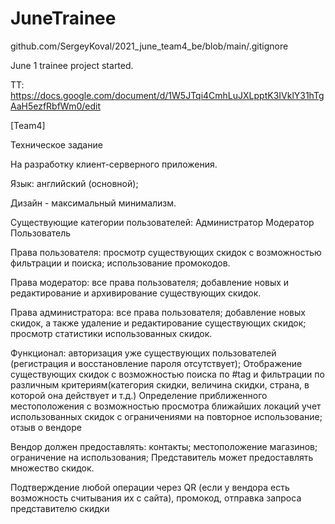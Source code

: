 # JuneTrainee
github.com/SergeyKoval/2021_june_team4_be/blob/main/.gitignore

June 1 trainee project started.

TT:
https://docs.google.com/document/d/1W5JTqi4CmhLuJXLpptK3IVklY31hTgAaH5ezfRbfWm0/edit

[Team4]

Техническое задание

На разработку клиент-серверного приложения.

Язык:
английский (основной);

Дизайн - максимальный минимализм.

Существующие категории пользователей:
Администратор
Модератор
Пользователь

Права пользователя:
просмотр существующих скидок с возможностью фильтрации и поиска;
использование промокодов.

Права модератор:
все права пользователя;
добавление новых и редактирование и архивирование существующих скидок. 

Права администратора:
все права пользователя;
добавление новых скидок, а также удаление и редактирование существующих скидок;
просмотр статистики использованных скидок. 

Функционал:
авторизация уже существующих пользователей (регистрация и восстановление пароля отсутствует);
Отображение существующих скидок с возможностью поиска по #tag и фильтрации по различным критериям(категория скидки, величина скидки, страна, в которой она действует и т.д.)
Определение приближенного местоположения с возможностью просмотра ближайших локаций
учет использованных скидок с ограничениями на повторное использование;
отзыв о вендоре

Вендор должен предоставлять:
контакты;
местоположение магазинов;
ограничение на использования;
Представитель может предоставлять множество скидок.


Подтверждение любой операции через QR (если у вендора есть возможность считывания их с сайта), промокод, отправка запроса представителю скидки
